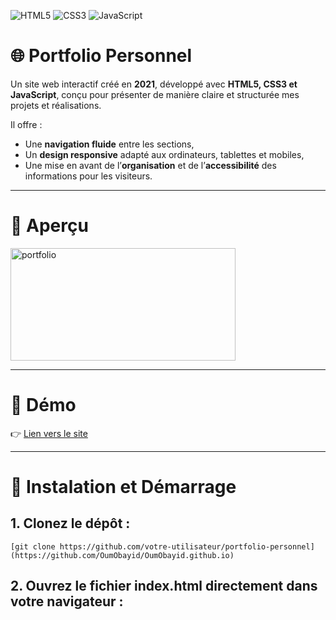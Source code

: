 ![HTML5](https://img.shields.io/badge/HTML5-E34F26?style=for-the-badge&logo=html5&logoColor=white)
![CSS3](https://img.shields.io/badge/CSS3-1572B6?style=for-the-badge&logo=css3&logoColor=white)
![JavaScript](https://img.shields.io/badge/JavaScript-F7DF1E?style=for-the-badge&logo=javascript&logoColor=black)

# 🌐 Portfolio Personnel

Un site web interactif créé en **2021**, développé avec **HTML5, CSS3 et JavaScript**, conçu pour présenter de manière claire et structurée mes projets et réalisations.  

Il offre :  
- Une **navigation fluide** entre les sections,  
- Un **design responsive** adapté aux ordinateurs, tablettes et mobiles,  
- Une mise en avant de l’**organisation** et de l’**accessibilité** des informations pour les visiteurs.  

---

# 📸 Aperçu

<img width="360" height="180" alt="portfolio" src="https://github.com/user-attachments/assets/36b38db5-e3eb-4316-b937-934bc441b710" />

---

# 🚀 Démo

👉  [Lien vers le site](https://oumobayid.github.io/)

---
# 🚀 Instalation et Démarrage

## 1. Clonez le dépôt :
   
```
[git clone https://github.com/votre-utilisateur/portfolio-personnel](https://github.com/OumObayid/OumObayid.github.io)
```

## 2. Ouvrez le fichier index.html directement dans votre navigateur :
